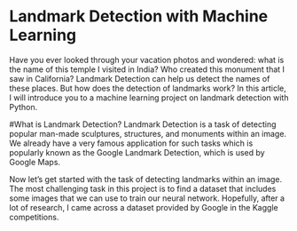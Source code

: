 # Landmark Detection with Machine Learning
Have you ever looked through your vacation photos and wondered: what is the name of this temple I visited in India? Who created this monument that I saw in California? Landmark Detection can help us detect the names of these places. But how does the detection of landmarks work? In this article, I will introduce you to a machine learning project on landmark detection with Python.

#What is Landmark Detection?
Landmark Detection is a task of detecting popular man-made sculptures, structures, and monuments within an image. We already have a very famous application for such tasks which is popularly known as the Google Landmark Detection, which is used by Google Maps.

Now let’s get started with the task of detecting landmarks within an image. The most challenging task in this project is to find a dataset that includes some images that we can use to train our neural network.
Hopefully, after a lot of research, I came across a dataset provided by Google in the Kaggle competitions.
